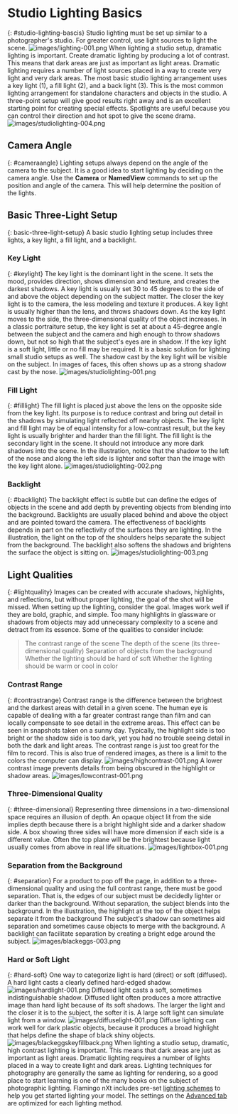 ---
---


# Studio Lighting Basics
{: #studio-lighting-bascis}
Studio lighting must be set up similar to a photographer's studio. For greater control, use light sources to light the scene.
![images/lighting-001.png](images/lighting-001.png)
When lighting a studio setup, dramatic lighting is important. Create dramatic lighting by producing a lot of contrast. This means that dark areas are just as important as light areas. Dramatic lighting requires a number of light sources placed in a way to create very light and very dark areas.
The most basic studio lighting arrangement uses a key light (1), a fill light (2), and a back light (3). This is the most common lighting arrangement for standalone characters and objects in the studio. A three-point setup will give good results right away and is an excellent starting point for creating special effects. Spotlights are useful because you can control their direction and hot spot to give the scene drama.
![images/studiolighting-004.png](images/studiolighting-004.png)

## Camera Angle
{: #cameraangle}
Lighting setups always depend on the angle of the camera to the subject. It is a good idea to start lighting by deciding on the camera angle. Use the **Camera** or **NamedView** commands to set up the position and angle of the camera. This will help determine the position of the lights.

## Basic Three-Light Setup
{: basic-three-light-setup}
A basic studio lighting setup includes three lights, a key light, a fill light, and a backlight.

### Key Light
{: #keylight}
The key light is the dominant light in the scene. It sets the mood, provides direction, shows dimension and texture, and creates the darkest shadows. A key light is usually set 30 to 45 degrees to the side of and above the object depending on the subject matter.
The closer the key light is to the camera, the less modeling and texture it produces. A key light is usually higher than the lens, and throws shadows down. As the key light moves to the side, the three-dimensional quality of the object increases. In a classic portraiture setup, the key light is set at about a 45-degree angle between the subject and the camera and high enough to throw shadows down, but not so high that the subject's eyes are in shadow.
If the key light is a soft light, little or no fill may be required. It is a basic solution for lighting small studio setups as well.
The shadow cast by the key light will be visible on the subject. In images of faces, this often shows up as a strong shadow cast by the nose.
![images/studiolighting-001.png](images/studiolighting-001.png)

### Fill Light
{: #filllight}
The fill light is placed just above the lens on the opposite side from the key light. Its purpose is to reduce contrast and bring out detail in the shadows by simulating light reflected off nearby objects. The key light and fill light may be of equal intensity for a low-contrast result, but the key light is usually brighter and harder than the fill light. The fill light is the secondary light in the scene. It should not introduce any more dark shadows into the scene.
In the illustration, notice that the shadow to the left of the nose and along the left side is lighter and softer than the image with the key light alone.
![images/studiolighting-002.png](images/studiolighting-002.png)

### Backlight
{: #backlight}
The backlight effect is subtle but can define the edges of objects in the scene and add depth by preventing objects from blending into the background. Backlights are usually placed behind and above the object and are pointed toward the camera.
The effectiveness of backlights depends in part on the reflectivity of the surfaces they are lighting.
In the illustration, the light on the top of the shoulders helps separate the subject from the background. The backlight also softens the shadows and brightens the surface the object is sitting on.
![images/studiolighting-003.png](images/studiolighting-003.png)

## Light Qualities
{: #lightquality}
Images can be created with accurate shadows, highlights, and reflections, but without proper lighting, the goal of the shot will be missed. When setting up the lighting, consider the goal. Images work well if they are bold, graphic, and simple. Too many highlights in glassware or shadows from objects may add unnecessary complexity to a scene and detract from its essence.
Some of the qualities to consider include:

>The contrast range of the scene
>The depth of the scene (its three-dimensional quality)
>Separation of objects from the background
>Whether the lighting should be hard of soft
>Whether the lighting should be warm or cool in color

### Contrast Range
{: #contrastrange}
Contrast range is the difference between the brightest and the darkest areas with detail in a given scene. The human eye is capable of dealing with a far greater contrast range than film and can locally compensate to see detail in the extreme areas. This effect can be seen in snapshots taken on a sunny day.
Typically, the highlight side is too bright or the shadow side is too dark, yet you had no trouble seeing detail in both the dark and light areas. The contrast range is just too great for the film to record. This is also true of rendered images, as there is a limit to the colors the computer can display.
![images/highcontrast-001.png](images/highcontrast-001.png)
A lower contrast image prevents details from being obscured in the highlight or shadow areas.
![images/lowcontrast-001.png](images/lowcontrast-001.png)

### Three-Dimensional Quality
{: #three-dimensional}
Representing three dimensions in a two-dimensional space requires an illusion of depth. An opaque object lit from the side implies depth because there is a bright highlight side and a darker shadow side. A box showing three sides will have more dimension if each side is a different value. Often the top plane will be the brightest because light usually comes from above in real life situations.
![images/lightbox-001.png](images/lightbox-001.png)

### Separation from the Background
{: #separation}
For a product to pop off the page, in addition to a three-dimensional quality and using the full contrast range, there must be good separation. That is, the edges of our subject must be decidedly lighter or darker than the background. Without separation, the subject blends into the background.
In the illustration, the highlight at the top of the object helps separate it from the background
The subject's shadow can sometimes aid separation and sometimes cause objects to merge with the background. A backlight can facilitate separation by creating a bright edge around the subject.
![images/blackeggs-003.png](images/blackeggs-003.png)

### Hard or Soft Light
{: #hard-soft}
One way to categorize light is hard (direct) or soft (diffused).
A hard light casts a clearly defined hard-edged shadow.
![images/hardlight-001.png](images/hardlight-001.png)
Diffused light casts a soft, sometimes indistinguishable shadow.
Diffused light often produces a more attractive image than hard light because of its soft shadows. The larger the light and the closer it is to the subject, the softer it is. A large soft light can simulate light from a window.
![images/diffuselight-001.png](images/diffuselight-001.png)
Diffuse lighting can work well for dark plastic objects, because it produces a broad highlight that helps define the shape of black shiny objects.
![images/blackeggskeyfillback.png](images/blackeggskeyfillback.png)
When lighting a studio setup, dramatic, high contrast lighting is important. This means that dark areas are just as important as light areas. Dramatic lighting requires a number of lights placed in a way to create light and dark areas.
Lighting techniques for photography are generally the same as lighting for rendering, so a good place to start learning is one of the many books on the subject of photographic lighting.
Flamingo nXt includes pre-set [lighting schemes](lighting-tab.html#lighting-presets) to help you get started lighting your model. The settings on the [Advanced tab](lighting-advanced-tab.html) are optimized for each lighting method.


